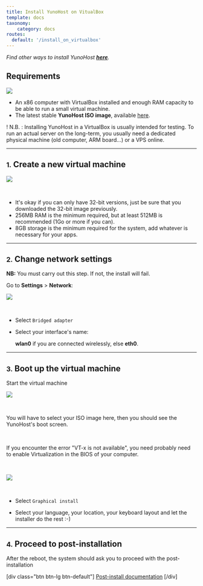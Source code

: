 ```yaml
---
title: Install YunoHost on VitualBox
template: docs
taxonomy:
    category: docs
routes:
  default: '/install_on_virtualbox'
---
```


*Find other ways to install YunoHost **[here](/install)**.*

## Requirements

![](image://virtualbox.png?resize=200)

* An x86 computer with VirtualBox installed and enough RAM capacity to be able to run a small virtual machine.
* The latest stable **YunoHost ISO image**, available [here](/images).

! N.B. : Installing YunoHost in a VirtualBox is usually intended for testing. To run an actual server on the long-term, you usually need a dedicated physical machine (old computer, ARM board...) or a VPS online.

---

## <small>1.</small> Create a new virtual machine

![](image://virtualbox_1.png)

<br>

* It's okay if you can only have 32-bit versions, just be sure that you downloaded the 32-bit image previously.
* 256MB RAM is the minimum required, but at least 512MB is recommended (1Go or more if you can).
* 8GB storage is the minimum required for the system, add whatever is necessary for your apps.

---

## <small>2.</small> Change network settings

**NB:** You must carry out this step. If not, the install will fail. 

Go to **Settings** > **Network**:

![](image://virtualbox_2.png)

<br>

* Select `Bridged adapter`

* Select your interface's name:

    **wlan0** if you are connected wirelessly, else **eth0**.

---

## <small>3.</small> Boot up the virtual machine

Start the virtual machine

![](image://virtualbox_2.1.png)

<br>

You will have to select your ISO image here, then you should see the YunoHost's boot screen.

<br>

If you encounter the error "VT-x is not available", you need probably need to enable Virtualization in the BIOS of your computer.

<br>

![](image://virtualbox_3.png)

<br>

* Select `Graphical install`

* Select your language, your location, your keyboard layout and let the installer do the rest :-)

---

## <small>4.</small> Proceed to post-installation

After the reboot, the system should ask you to proceed with the
post-installation

[div class="btn btn-lg btn-default"] [Post-install documentation](/postinstall) [/div]



